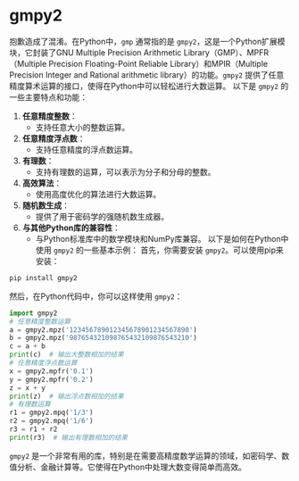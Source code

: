 # gmpy2

抱歉造成了混淆。在Python中，`gmp` 通常指的是 `gmpy2`，这是一个Python扩展模块，它封装了GNU Multiple Precision Arithmetic Library（GMP）、MPFR（Multiple Precision Floating-Point Reliable Library）和MPIR（Multiple Precision Integer and Rational arithmetic library）的功能。`gmpy2` 提供了任意精度算术运算的接口，使得在Python中可以轻松进行大数运算。 以下是 `gmpy2` 的一些主要特点和功能：

1. **任意精度整数**：
   * 支持任意大小的整数运算。
2. **任意精度浮点数**：
   * 支持任意精度的浮点数运算。
3. **有理数**：
   * 支持有理数的运算，可以表示为分子和分母的整数。
4. **高效算法**：
   * 使用高度优化的算法进行大数运算。
5. **随机数生成**：
   * 提供了用于密码学的强随机数生成器。
6. **与其他Python库的兼容性**：
   * 与Python标准库中的数学模块和NumPy库兼容。 以下是如何在Python中使用 `gmpy2` 的一些基本示例： 首先，你需要安装 `gmpy2`。可以使用pip来安装：

```bash
pip install gmpy2
```

然后，在Python代码中，你可以这样使用 `gmpy2`：

```python
import gmpy2
# 任意精度整数运算
a = gmpy2.mpz('123456789012345678901234567890')
b = gmpy2.mpz('987654321098765432109876543210')
c = a + b
print(c)  # 输出大整数相加的结果
# 任意精度浮点数运算
x = gmpy2.mpfr('0.1')
y = gmpy2.mpfr('0.2')
z = x + y
print(z)  # 输出浮点数相加的结果
# 有理数运算
r1 = gmpy2.mpq('1/3')
r2 = gmpy2.mpq('1/6')
r3 = r1 + r2
print(r3)  # 输出有理数相加的结果
```

`gmpy2` 是一个非常有用的库，特别是在需要高精度数学运算的领域，如密码学、数值分析、金融计算等。它使得在Python中处理大数变得简单而高效。
